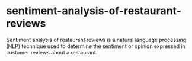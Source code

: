 # sentiment-analysis-of-restaurant-reviews
Sentiment analysis of restaurant reviews is a natural language processing (NLP) technique used to determine the sentiment or opinion expressed in customer reviews about a restaurant.
